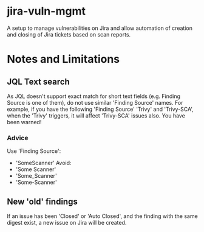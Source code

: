 # jira-vuln-mgmt
A setup to manage vulnerabilities on Jira and allow automation of creation and closing of Jira tickets based on scan reports.

# Notes and Limitations
## JQL Text search
As JQL doesn't support exact match for short text fields (e.g. Finding Source is one of them), do not use similar 'Finding Source' names. For example, if you have the following 'Finding Source' 'Trivy' and 'Trivy-SCA', when the 'Trivy' triggers, it will affect 'Trivy-SCA' issues also. You have been warned! 
### Advice
Use 'Finding Source':
- 'SomeScanner' 
Avoid: 
- 'Some Scanner'
- 'Some_Scanner'
- 'Some-Scanner'

## New 'old' findings
If an issue has been 'Closed' or 'Auto Closed', and the finding with the same digest exist, a new issue on Jira will be created.